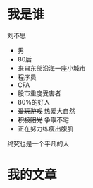 # 我是谁
  
刘不思

- 男
- 80后
- 来自东部沿海一座小城市
- 程序员
- CFA
- 股市重度受害者
- 80%的好人
- ~~爱玩游戏~~ 热爱大自然
- ~~积极阳光~~ 争取不宅
- 正在努力~~练~~瘦出腹肌

终究也是一个平凡的人

# 我的文章

